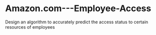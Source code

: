 # Amazon.com---Employee-Access
Design an algorithm to accurately predict the access status to certain resources of employees
